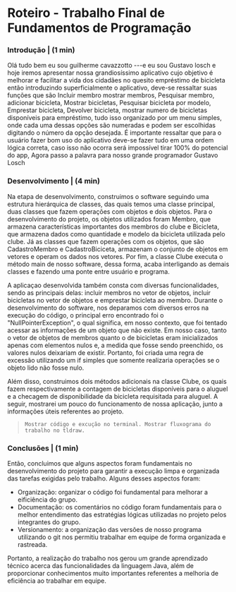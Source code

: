 # Roteiro - Trabalho Final de Fundamentos de Programação

### Introdução | (1 min)

Olá tudo bem eu sou guilherme cavazzotto
---e eu sou Gustavo losch
e hoje iremos apresentar nossa grandiosíssimo aplicativo cujo objetivo é melhorar e facilitar a vida dos cidadães no quesito empréstimo de bicicleta
então introduzindo superficialmente o aplicativo, deve-se ressaltar suas funções que são Incluir membro
 mostrar membros, Pesquisar membro, adicionar bicicleta, Mostrar bicicletas, Pesquisar bicicleta por modelo, Emprestar bicicleta, Devolver bicicleta, mostrar numero de bicicletas disponíveis para empréstimo,
tudo isso organizado por um menu simples, onde cada uma dessas opções são numeradas e podem ser escolhidas digitando o número da opção desejada. É importante ressaltar que para o usuário fazer bom uso do aplicativo deve-se fazer tudo em uma ordem lógica correta, caso isso não ocorra será impossível tirar 100% do potencial do app,
Agora passo a palavra para nosso grande programador Gustavo Losch

### Desenvolvimento | (4 min)

Na etapa de desenvolvimento, construimos o software seguindo uma estrutura hierárquica de classes, das quais temos uma classe principal, duas classes que fazem operações com objetos e dois objetos. Para o desenvolvimento do projeto, os objetos utilizados foram Membro, que armazena características importantes dos membros do clube e Bicicleta, que armazena dados como quantidade e modelo da bicicleta utilizada pelo clube. Já as classes que fazem operações com os objetos, que são CadastroMembro e CadastroBiciceta, armazenam o conjunto de objetos em vetores e operam os dados nos vetores. Por fim, a classe Clube executa o método main de nosso software, dessa forma, acaba interligando as demais classes e fazendo uma ponte entre usuário e programa.

A aplicaçao desenvolvida também consta com diversas funcionalidades, sendo as principais delas: incluir membros no vetor de objetos, incluir bicicletas no vetor de objetos e emprestar bicicleta ao membro. Durante o desenvolvimento do software, nos deparamos com diversos erros na execução do código, o principal erro encontrado foi o "NullPointerException", o qual significa, em nosso contexto, que foi tentado acessar as informações de um objeto que não existe. Em nosso caso, tanto o vetor de objetos de membros quanto o de bicicletas eram inicializados apenas com elementos nulos e, a medida que fosse sendo preenchido, os valores nulos deixariam de existir. Portanto, foi criada uma regra de excessão utilizando um if simples que somente realizaria operações se o objeto lido não fosse nulo.

Além disso, construimos dois métodos adicionais na classe Clube, os quais fazem respectivamente a contagem de bicicletas disponíveis para o aluguel e a checagem de disponibilidade da bicicleta requisitada para aluguel. A seguir, mostrarei um pouco do funcionamento de nossa aplicação, junto a informações úteis referentes ao projeto.

>     Mostrar código e excução no terminal. Mostrar fluxograma do trabalho no tldraw.

### Conclusões | (1 min)

Então, concluimos que alguns aspectos foram fundamentais no desenvolvimento do projeto para garantir a execução limpa e organizada das tarefas exigidas pelo trabalho. Alguns desses aspectos foram:

* Organização: organizar o código foi fundamental para melhorar a eificiência do grupo.
* Documentação: os comentários no código foram fundamentais para o melhor entendimento das estratégias lógicas utilizadas no projeto pelos integrantes do grupo.
* Versionamento: a organização das versões de nosso programa utilizando o git nos permitiu trabalhar em equipe de forma organizada e rastreada.

Portanto, a realização do trabalho nos gerou um grande aprendizado técnico acerca das funcionalidades da linguagem Java, além de proporcionar conhecimentos muito importantes referentes a melhoria de eficiência ao trabalhar em equipe.
